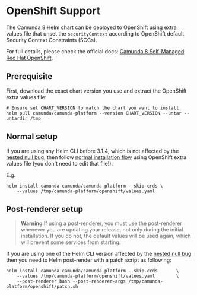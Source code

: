 # OpenShift Support

The Camunda 8 Helm chart can be deployed to OpenShift using extra values file that unset the `securityContext`
according to OpenShift default Security Context Constraints (SCCs).

For full details, please check the official docs:
[Camunda 8 Self-Managed Red Hat OpenShift](https://docs.camunda.io/docs/self-managed/platform-deployment/helm-kubernetes/platforms/redhat-openshift/).


## Prerequisite

First, download the exact chart version you use and extract the OpenShift extra values file:

```shell
# Ensure set CHART_VERSION to match the chart you want to install.
helm pull camunda/camunda-platform --version CHART_VERSION --untar --untardir /tmp
```

## Normal setup

If you are using any Helm CLI before 3.1.4, which is not affected by the [nested null bug](https://github.com/helm/helm/issues/9136),
then follow [normal installation flow](../README.md#installation) using OpenShift extra values file
(you don't need to edit that file!).

E.g.

```shell
helm install camunda camunda/camunda-platform --skip-crds \
    --values /tmp/camunda-platform/openshift/values.yaml
```

## Post-renderer setup

> **Warning**
> If using a post-renderer, you must use the post-renderer whenever you are updating your release,
> not only during the initial installation. If you do not, the default values will be used again,
> which will prevent some services from starting.

If you are using one of the Helm CLI version affected by the [nested null bug](https://github.com/helm/helm/issues/9136)
then you need to Helm post-render with a patch script as following:

```shell
helm install camunda camunda/camunda-platform --skip-crds       \
    --values /tmp/camunda-platform/openshift/values.yaml        \
    --post-renderer bash --post-renderer-args /tmp/camunda-platform/openshift/patch.sh
```
